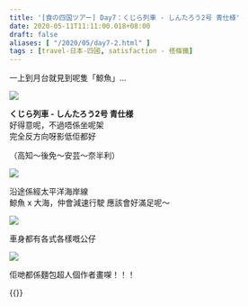 ```yaml
---
title: '[食の四国ツアー] Day7：くじら列車 - しんたろう2号 青仕様'
date: 2020-05-11T11:11:00.018+08:00
draft: false
aliases: [ "/2020/05/day7-2.html" ]
tags : [travel-日本-四國, satisfaction - 搭條鐵]
---
```


一上到月台就見到呢隻「鯨魚」...  

![](/images/shikoku7c.jpg)

**くじら列車 - しんたろう2号 青仕様**  
好得意呢，不過唔係坐呢架  
完全反方向呀影低佢都好

（高知〜後免〜安芸〜奈半利）  

![](/images/shikoku7c1.jpg)

沿途係經太平洋海岸線  
鯨魚 x 大海，仲會減速行駛
應該會好滿足呢～

![](/images/shikoku7c2.jpg)

車身都有各式各樣嘅公仔

![](/images/shikoku7c3.jpg)

佢哋都係麵包超人個作者畫㗎！！！

  

{{<shikoku>}}
